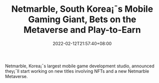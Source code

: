 ﻿---
title: "Netmarble, South Korea¡¯s Mobile Gaming Giant,  Bets on the Metaverse and Play-to-Earn"
date: 2022-02-12T21:57:40+08:00
lastmod: 2022-02-12T16:45:40+08:00
draft: false
authors: ["Luciana"]
description: "Netmarble, Korea¡¯s largest mobile game development studio, announced they¡¯ll start working on new titles involving NFTs and a new Netmarble Metaverse."
featuredImage: "netmarble-south-koreas-mobile-gaming-giant-bets-on-the-metaverse-and-play-to-earn.jpg"
tags: ["MMORPG","Play to Earn"]
categories: ["news"]
news: ["MMORPG"]
weight: 
lightgallery: true
pinned: false
recommend: false
recommend1: false
---

Netmarble, Korea¡¯s largest mobile game development studio, announced they¡¯ll start working on new titles involving NFTs and a new Netmarble Metaverse.

<!--more-->

